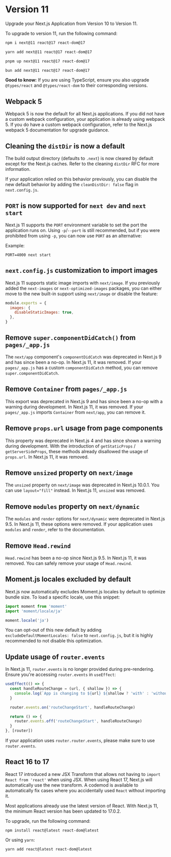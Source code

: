 # Version 11

Upgrade your Next.js Application from Version 10 to Version 11.

To upgrade to version 11, run the following command:

```bash
npm i next@11 react@17 react-dom@17
```

```bash
yarn add next@11 react@17 react-dom@17
```

```bash
pnpm up next@11 react@17 react-dom@17
```

```bash
bun add next@11 react@17 react-dom@17
```

**Good to know:** If you are using TypeScript, ensure you also upgrade `@types/react` and `@types/react-dom` to their corresponding versions.

## Webpack 5

Webpack 5 is now the default for all Next.js applications. If you did not have a custom webpack configuration, your application is already using webpack 5. If you do have a custom webpack configuration, refer to the Next.js webpack 5 documentation for upgrade guidance.

## Cleaning the `distDir` is now a default

The build output directory (defaults to `.next`) is now cleared by default except for the Next.js caches. Refer to the cleaning `distDir` RFC for more information.

If your application relied on this behavior previously, you can disable the new default behavior by adding the `cleanDistDir: false` flag in `next.config.js`.

## `PORT` is now supported for `next dev` and `next start`

Next.js 11 supports the `PORT` environment variable to set the port the application runs on. Using `-p`/`--port` is still recommended, but if you were prohibited from using `-p`, you can now use `PORT` as an alternative:

Example:

```
PORT=4000 next start
```

## `next.config.js` customization to import images

Next.js 11 supports static image imports with `next/image`. If you previously added the `next-images` or `next-optimized-images` packages, you can either move to the new built-in support using `next/image` or disable the feature:

```js
module.exports = {
  images: {
    disableStaticImages: true,
  },
}
```

## Remove `super.componentDidCatch()` from `pages/_app.js`

The `next/app` component's `componentDidCatch` was deprecated in Next.js 9 and has since been a no-op. In Next.js 11, it was removed. If your `pages/_app.js` has a custom `componentDidCatch` method, you can remove `super.componentDidCatch`.

## Remove `Container` from `pages/_app.js`

This export was deprecated in Next.js 9 and has since been a no-op with a warning during development. In Next.js 11, it was removed. If your `pages/_app.js` imports `Container` from `next/app`, you can remove it.

## Remove `props.url` usage from page components

This property was deprecated in Next.js 4 and has since shown a warning during development. With the introduction of `getStaticProps` / `getServerSideProps`, these methods already disallowed the usage of `props.url`. In Next.js 11, it was removed.

## Remove `unsized` property on `next/image`

The `unsized` property on `next/image` was deprecated in Next.js 10.0.1. You can use `layout="fill"` instead. In Next.js 11, `unsized` was removed.

## Remove `modules` property on `next/dynamic`

The `modules` and `render` options for `next/dynamic` were deprecated in Next.js 9.5. In Next.js 11, these options were removed. If your application uses `modules` and `render`, refer to the documentation.

## Remove `Head.rewind`

`Head.rewind` has been a no-op since Next.js 9.5. In Next.js 11, it was removed. You can safely remove your usage of `Head.rewind`.

## Moment.js locales excluded by default

Next.js now automatically excludes Moment.js locales by default to optimize bundle size. To load a specific locale, use this snippet:

```js
import moment from 'moment'
import 'moment/locale/ja'

moment.locale('ja')
```

You can opt-out of this new default by adding `excludeDefaultMomentLocales: false` to `next.config.js`, but it is highly recommended to not disable this optimization.

## Update usage of `router.events`

In Next.js 11, `router.events` is no longer provided during pre-rendering. Ensure you're accessing `router.events` in `useEffect`:

```js
useEffect(() => {
  const handleRouteChange = (url, { shallow }) => {
    console.log(`App is changing to ${url} ${shallow ? 'with' : 'without'} shallow routing`)
  }

  router.events.on('routeChangeStart', handleRouteChange)

  return () => {
    router.events.off('routeChangeStart', handleRouteChange)
  }
}, [router])
```

If your application uses `router.router.events`, please make sure to use `router.events`.

## React 16 to 17

React 17 introduced a new JSX Transform that allows not having to `import React from 'react'` when using JSX. When using React 17, Next.js will automatically use the new transform. A codemod is available to automatically fix cases where you accidentally used `React` without importing it.

Most applications already use the latest version of React. With Next.js 11, the minimum React version has been updated to 17.0.2.

To upgrade, run the following command:

```
npm install react@latest react-dom@latest
```

Or using `yarn`:

```
yarn add react@latest react-dom@latest
```